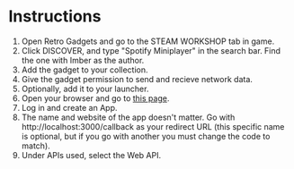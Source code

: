 # Instructions
1. Open Retro Gadgets and go to the STEAM WORKSHOP tab in game.
2. Click DISCOVER, and type "Spotify Miniplayer" in the search bar. Find the one with Imber as the author.
3. Add the gadget to your collection.
4. Give the gadget permission to send and recieve network data.
5. Optionally, add it to your launcher.
6. Open your browser and go to [this page](https://developer.spotify.com/documentation/web-api).
7. Log in and create an App.
8. The name and website of the app doesn't matter. Go with http://localhost:3000/callback as your redirect URL (this specific name is optional, but if you go with another you must change the code to match).
9. Under APIs used, select the Web API.
